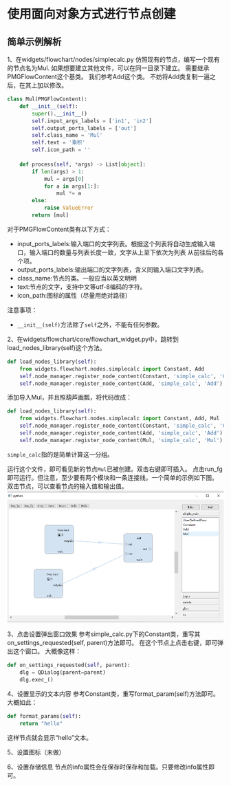 # 使用面向对象方式进行节点创建
## 简单示例解析
1、在widgets/flowchart/nodes/simplecalc.py
仿照现有的节点，编写一个现有的节点名为Mul.
如果想要建立其他文件，可以在同一目录下建立。
需要继承PMGFlowContent这个基类。
我们参考Add这个类。
不妨将Add类复制一遍之后，在其上加以修改。
```python
class Mul(PMGFlowContent):
    def __init__(self):
        super().__init__()
        self.input_args_labels = ['in1', 'in2']
        self.output_ports_labels = ['out']
        self.class_name = 'Mul'
        self.text = '乘积'
        self.icon_path = ''

    def process(self, *args) -> List[object]:
        if len(args) > 1:
            mul = args[0]
            for a in args[1:]:
                mul *= a
        else:
            raise ValueError
        return [mul]
```
对于PMGFlowContent类有以下方式：
- input_ports_labels:输入端口的文字列表。根据这个列表将自动生成输入端口，输入端口的数量与列表长度一致，文字从上至下依次为列表
从前往后的各个项。
- output_ports_labels:输出端口的文字列表，含义同输入端口文字列表。
- class_name:节点的类。一般应当以英文明明
- text:节点的文字，支持中文等utf-8编码的字符。
- icon_path:图标的属性（尽量用绝对路径）

注意事项：
- `__init__(self)`方法除了`self`之外，不能有任何参数。


2、在widgets/flowchart/core/flowchart_widget.py中，跳转到load_nodes_library(self)这个方法。
```python
def load_nodes_library(self):
    from widgets.flowchart.nodes.simplecalc import Constant, Add
    self.node_manager.register_node_content(Constant, 'simple_calc', 'Constant')
    self.node_manager.register_node_content(Add, 'simple_calc', 'Add')

```
添加导入Mul，并且照葫芦画瓢，将代码改成：
```python
def load_nodes_library(self):
    from widgets.flowchart.nodes.simplecalc import Constant, Add, Mul
    self.node_manager.register_node_content(Constant, 'simple_calc', 'Constant')
    self.node_manager.register_node_content(Add, 'simple_calc', 'Add')
    self.node_manager.register_node_content(Mul, 'simple_calc', 'Mul')
```
`simple_calc`指的是简单计算这一分组。

运行这个文件，即可看见新的节点`Mul`已被创建。双击右键即可插入。
点击run_fg即可运行。但注意，至少要有两个模块和一条连接线。一个简单的示例如下图。
双击节点，可以查看节点的输入值和输出值。
![](doc_figures/create_new_content_Mul.png)

3、点击设置弹出窗口效果
参考simple_calc.py下的Constant类，重写其on_settings_requested(self, parent)方法即可。
在这个节点上点击右键，即可弹出这个窗口。
大概像这样：
```python
def on_settings_requested(self, parent):
    dlg = QDialog(parent=parent)
    dlg.exec_()
```

4、设置显示的文本内容
参考Constant类，重写format_param(self)方法即可。大概如此：

```python
def format_params(self):
    return "hello"
```

这样节点就会显示“hello”文本。

5、设置图标（未做）

6、设置存储信息
节点的info属性会在保存时保存和加载。只要修改info属性即可。
